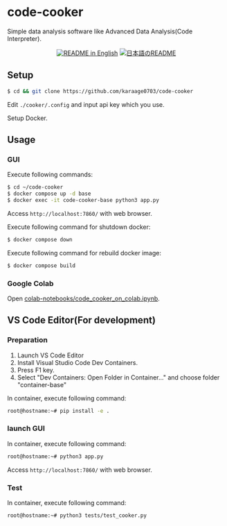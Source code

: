 # code-cooker

Simple data analysis software like Advanced Data Analysis(Code Interpreter).

<p align="center">
  <a href="./README.md"><img alt="README in English" src="https://img.shields.io/badge/English-d9d9d9"></a>
  <a href="./README_JA.md"><img alt="日本語のREADME" src="https://img.shields.io/badge/日本語-d9d9d9"></a>
</p>

## Setup

```sh
$ cd && git clone https://github.com/karaage0703/code-cooker
```

Edit `./cooker/.config` and input api key which you use.

Setup Docker.

## Usage

### GUI

Execute following commands:

```sh
$ cd ~/code-cooker
$ docker compose up -d base
$ docker exec -it code-cooker-base python3 app.py
```

Access `http://localhost:7860/` with web browser.

Execute following command for shutdown docker:

```sh
$ docker compose down
```

Execute following command for rebuild docker image:

```sh
$ docker compose build
```

### Google Colab

Open [colab-notebooks/code_cooker_on_colab.ipynb](colab-notebooks/code_cooker_on_colab.ipynb).

## VS Code Editor(For development)

### Preparation

1. Launch VS Code Editor
1. Install Visual Studio Code Dev Containers.
1. Press F1 key.
1. Select "Dev Containers: Open Folder in Container..." and choose folder "container-base"

In container, execute following command:

```sh
root@hostname:~# pip install -e .
```

### launch GUI

In container, execute following command:

```sh
root@hostname:~# python3 app.py
```

Access `http://localhost:7860/` with web browser.

### Test

In container, execute following command:

```sh
root@hostname:~# python3 tests/test_cooker.py
```
